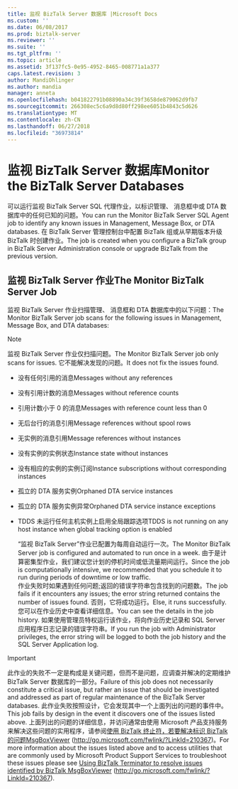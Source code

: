 ```yaml
---
title: 监视 BizTalk Server 数据库 |Microsoft Docs
ms.custom: ''
ms.date: 06/08/2017
ms.prod: biztalk-server
ms.reviewer: ''
ms.suite: ''
ms.tgt_pltfrm: ''
ms.topic: article
ms.assetid: 3f137fc5-0e95-4952-8465-008771a1a377
caps.latest.revision: 3
author: MandiOhlinger
ms.author: mandia
manager: anneta
ms.openlocfilehash: b041822791b08890a34c39f3658de879062d9fb7
ms.sourcegitcommit: 266308ec5c6a9d8d80ff298ee6051b4843c5d626
ms.translationtype: MT
ms.contentlocale: zh-CN
ms.lasthandoff: 06/27/2018
ms.locfileid: "36973814"
---
```

# <a name="monitor-the-biztalk-server-databases"></a><span data-ttu-id="c22bd-102">监视 BizTalk Server 数据库</span><span class="sxs-lookup"><span data-stu-id="c22bd-102">Monitor the BizTalk Server Databases</span></span>
<span data-ttu-id="c22bd-103">可以运行监视 BizTalk Server SQL 代理作业，以标识管理、 消息框中或 DTA 数据库中的任何已知的问题。</span><span class="sxs-lookup"><span data-stu-id="c22bd-103">You can run the Monitor BizTalk Server SQL Agent job to identify any known issues in Management, Message Box, or DTA databases.</span></span> <span data-ttu-id="c22bd-104">在 BizTalk Server 管理控制台中配置 BizTalk 组或从早期版本升级 BizTalk 时创建作业。</span><span class="sxs-lookup"><span data-stu-id="c22bd-104">The job is created when you configure a BizTalk group in BizTalk Server Administration console or upgrade BizTalk from the previous version.</span></span>  
  
## <a name="the-monitor-biztalk-server-job"></a><span data-ttu-id="c22bd-105">监视 BizTalk Server 作业</span><span class="sxs-lookup"><span data-stu-id="c22bd-105">The Monitor BizTalk Server Job</span></span>  
 <span data-ttu-id="c22bd-106">监视 BizTalk Server 作业扫描管理、 消息框和 DTA 数据库中的以下问题：</span><span class="sxs-lookup"><span data-stu-id="c22bd-106">The Monitor BizTalk Server job scans for the following issues in Management, Message Box, and DTA databases:</span></span>  
  
> [!NOTE]  
>  <span data-ttu-id="c22bd-107">监视 BizTalk Server 作业仅扫描问题。</span><span class="sxs-lookup"><span data-stu-id="c22bd-107">The Monitor BizTalk Server job only scans for issues.</span></span> <span data-ttu-id="c22bd-108">它不能解决发现的问题。</span><span class="sxs-lookup"><span data-stu-id="c22bd-108">It does not fix the issues found.</span></span>  
  
- <span data-ttu-id="c22bd-109">没有任何引用的消息</span><span class="sxs-lookup"><span data-stu-id="c22bd-109">Messages without any references</span></span>  
  
- <span data-ttu-id="c22bd-110">没有引用计数的消息</span><span class="sxs-lookup"><span data-stu-id="c22bd-110">Messages without reference counts</span></span>  
  
- <span data-ttu-id="c22bd-111">引用计数小于 0 的消息</span><span class="sxs-lookup"><span data-stu-id="c22bd-111">Messages with reference count less than 0</span></span>  
  
- <span data-ttu-id="c22bd-112">无后台行的消息引用</span><span class="sxs-lookup"><span data-stu-id="c22bd-112">Message references without spool rows</span></span>  
  
- <span data-ttu-id="c22bd-113">无实例的消息引用</span><span class="sxs-lookup"><span data-stu-id="c22bd-113">Message references without instances</span></span>  
  
- <span data-ttu-id="c22bd-114">没有实例的实例状态</span><span class="sxs-lookup"><span data-stu-id="c22bd-114">Instance state without instances</span></span>  
  
- <span data-ttu-id="c22bd-115">没有相应的实例的实例订阅</span><span class="sxs-lookup"><span data-stu-id="c22bd-115">Instance subscriptions without corresponding instances</span></span>  
  
- <span data-ttu-id="c22bd-116">孤立的 DTA 服务实例</span><span class="sxs-lookup"><span data-stu-id="c22bd-116">Orphaned DTA service instances</span></span>  
  
- <span data-ttu-id="c22bd-117">孤立的 DTA 服务实例异常</span><span class="sxs-lookup"><span data-stu-id="c22bd-117">Orphaned DTA service instance exceptions</span></span>  
  
- <span data-ttu-id="c22bd-118">TDDS 未运行任何主机实例上启用全局跟踪选项</span><span class="sxs-lookup"><span data-stu-id="c22bd-118">TDDS is not running on any host instance when global tracking option is enabled</span></span>  
  
  <span data-ttu-id="c22bd-119">“监视 BizTalk Server”作业已配置为每周自动运行一次。</span><span class="sxs-lookup"><span data-stu-id="c22bd-119">The Monitor BizTalk Server job is configured and automated to run once in a week.</span></span> <span data-ttu-id="c22bd-120">由于是计算密集型作业，我们建议您计划的停机时间或低流量期间运行。</span><span class="sxs-lookup"><span data-stu-id="c22bd-120">Since the job is computationally intensive, we recommended that you schedule it to run during periods of downtime or low traffic.</span></span>  
  <span data-ttu-id="c22bd-121">作业失败时如果遇到任何问题;返回的错误字符串包含找到的问题数。</span><span class="sxs-lookup"><span data-stu-id="c22bd-121">The job fails if it encounters any issues; the error string returned contains the number of issues found.</span></span> <span data-ttu-id="c22bd-122">否则，它将成功运行。</span><span class="sxs-lookup"><span data-stu-id="c22bd-122">Else, it runs successfully.</span></span> <span data-ttu-id="c22bd-123">您可以在作业历史中查看详细信息。</span><span class="sxs-lookup"><span data-stu-id="c22bd-123">You can see the details in the job history.</span></span> <span data-ttu-id="c22bd-124">如果使用管理员特权运行该作业，将向作业历史记录和 SQL Server 应用程序日志记录的错误字符串。</span><span class="sxs-lookup"><span data-stu-id="c22bd-124">If you run the job with Administrator privileges, the error string will be logged to both the job history and the SQL Server Application log.</span></span>  
  
> [!IMPORTANT]  
>  <span data-ttu-id="c22bd-125">此作业的失败不一定是构成是关键问题，但而不是问题，应调查并解决的定期维护 BizTalk Server 数据库的一部分。</span><span class="sxs-lookup"><span data-stu-id="c22bd-125">Failure of this job does not necessarily constitute a critical issue, but rather an issue that should be investigated and addressed as part of regular maintenance of the BizTalk Server databases.</span></span> <span data-ttu-id="c22bd-126">此作业失败按照设计，它会发现其中一个上面列出的问题的事件中。</span><span class="sxs-lookup"><span data-stu-id="c22bd-126">This job fails by design in the event it discovers one of the issues listed above.</span></span> <span data-ttu-id="c22bd-127">上面列出的问题的详细信息，并访问通常由使用 Microsoft 产品支持服务来解决这些问题的实用程序，请参阅[使用 BizTalk 终止符，若要解决标识 BizTalk 的问题MsgBoxViewer](http://go.microsoft.com/fwlink/?LinkId=210367) (http://go.microsoft.com/fwlink/?LinkId=210367)。</span><span class="sxs-lookup"><span data-stu-id="c22bd-127">For more information about the issues listed above and to access utilities that are commonly used by Microsoft Product Support Services to troubleshoot these issues please see [Using BizTalk Terminator to resolve issues identified by BizTalk MsgBoxViewer](http://go.microsoft.com/fwlink/?LinkId=210367) (http://go.microsoft.com/fwlink/?LinkId=210367).</span></span>